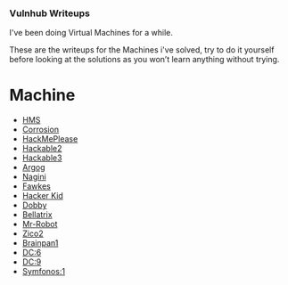 ### Vulnhub Writeups
I've been doing Virtual Machines for a while.

These are the writeups for the Machines i've solved, try to do it yourself before looking at the solutions as you won’t learn anything without trying.
# Machine
- [HMS](https://github.com/A70xa/Vulnhub-Writeups/blob/main/HMS/hms.md)
- [Corrosion](https://github.com/A70xa/Vulnhub-Writeups/blob/main/Corrosion/corrosion.md)
- [HackMePlease](https://github.com/A70xa/Vulnhub-Writeups/blob/main/HackMePlease/hackMePlease.md)
- [Hackable2](https://github.com/A70xa/Vulnhub-Writeups/blob/main/Hackable2/hackable2.md)
- [Hackable3](https://github.com/A70xa/Vulnhub-Writeups/blob/main/Hackable3/hackable3.md)
- [Argog](https://github.com/A70xa/Vulnhub-Writeups/blob/main/Argog/Notes.md)
- [Nagini](https://github.com/A70xa/Vulnhub-Writeups/blob/main/Nagini/nagini.md)
- [Fawkes](https://github.com/A70xa/Vulnhub-Writeups/blob/main/Fawkes/fawkes.md)
- [Hacker Kid](https://github.com/A70xa/Vulnhub-Writeups/blob/main/Hacker%20Kid/HackerKid.md)
- [Dobby](https://github.com/A70xa/Vulnhub-Writeups/blob/main/Dobby/Dobby.md)
- [Bellatrix](https://github.com/A70xa/Vulnhub-Writeups/blob/main/Bellatrix/Bellatrix.md)
- [Mr-Robot](https://github.com/A70xa/Vulnhub-Writeups/blob/main/Mr-Robot/Mr-Robot.md)
- [Zico2](https://github.com/A70xa/Vulnhub-Writeups/blob/main/Zico2/Zico2.md)
- [Brainpan1](https://github.com/A70xa/Vulnhub-Writeups/blob/main/Brainpan1/Brainpan1.md)
- [DC:6](https://github.com/A70xa/Vulnhub-Writeups/blob/main/DC6/DC6.md)
- [DC:9](https://github.com/A70xa/Vulnhub-Writeups/blob/main/DC9/DC9.md)
- [Symfonos:1](https://github.com/A70xa/Vulnhub-Writeups/blob/main/Symfonos:1/Symfonos:1.md)
